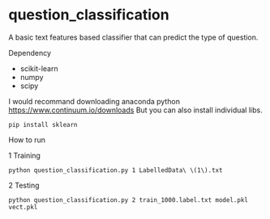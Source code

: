 # question_classification
A basic text features based classifier that can predict the type of question.

Dependency 

* scikit-learn
* numpy
* scipy

I would recommand downloading anaconda python https://www.continuum.io/downloads But you can also install individual libs.

```
pip install sklearn

```
How to run 

1 Training 

```
python question_classification.py 1 LabelledData\ \(1\).txt 
```
2  Testing 

```
python question_classification.py 2 train_1000.label.txt model.pkl vect.pkl
```
